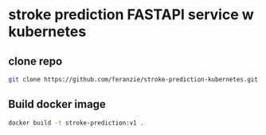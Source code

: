 # stroke prediction FASTAPI service w kubernetes


## clone repo
```bash
git clone https://github.com/feranzie/stroke-prediction-kubernetes.git
```

## Build docker image

```bash
docker build -t stroke-prediction:v1 .       
```
